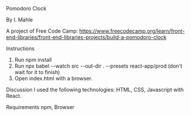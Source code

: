 Pomodoro Clock

By I. Mahle

A project of Free Code Camp: https://www.freecodecamp.org/learn/front-end-libraries/front-end-libraries-projects/build-a-pomodoro-clock

Instructions

1. Run npm install
2. Run npx babel --watch src --out-dir . --presets react-app/prod (don't wait for it to finish)
3. Open index.html with a browser.

Discussion
I used the following technologies: HTML, CSS, Javascript with React.

Requirements
npm, Browser
